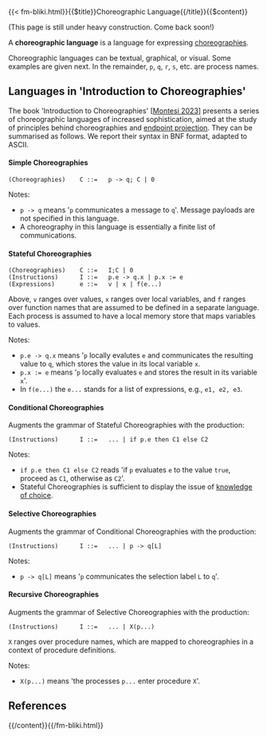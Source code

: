<!-- --> {{< fm-bliki.html}}{{$title}}Choreographic Language{{/title}}{{$content}}

(This page is still under heavy construction. Come back soon!)

A **choreographic language** is a language for expressing [choreographies](Choreography).

Choreographic languages can be textual, graphical, or visual. Some examples are given next. In the remainder, `p`, `q`, `r`, `s`, etc. are process names.

## Languages in 'Introduction to Choreographies'

The book 'Introduction to Choreographies' [[Montesi 2023](#M23)] presents a series of choreographic languages of increased sophistication, aimed at the study of principles behind choreographies and [endpoint projection](EndpointProjection). They can be summarised as follows. We report their syntax in BNF format, adapted to ASCII.

#### Simple Choreographies<a id="SimpleChoreographies"></a>

```
(Choreographies)	C ::=	p -> q; C | 0
```

Notes:
- `p -> q` means '`p` communicates a message to `q`'. Message payloads are not specified in this language.
- A choreography in this language is essentially a finite list of communications.

#### Stateful Choreographies<a id="StatefulChoreographies"></a>

```
(Choreographies)	C ::=	I;C | 0
(Instructions)		I ::=	p.e -> q.x | p.x := e
(Expressions)		e ::=	v | x | f(e...)
```

Above, `v` ranges over values, `x` ranges over local variables, and `f` ranges over function names that are assumed to be defined in a separate language.
Each process is assumed to have a local memory store that maps variables to values.

Notes:
- `p.e -> q.x` means '`p` locally evalutes `e` and communicates the resulting value to `q`, which stores the value in its local variable `x`. 
- `p.x := e` means '`p` locally evaluates `e` and stores the result in its variable `x`'.
- In `f(e...)` the `e...` stands for a list of expressions, e.g., `e1, e2, e3`.

#### Conditional Choreographies<a id="ConditionalChoreographies"></a>

Augments the grammar of Stateful Choreographies with the production:
```
(Instructions)		I ::=	... | if p.e then C1 else C2
```

Notes:
- `if p.e then C1 else C2` reads 'if `p` evaluates `e` to the value `true`, proceed as `C1`, otherwise as `C2`'.
- Stateful Choreographies is sufficient to display the issue of [knowledge of choice](KnowledgeOfChoice).

#### Selective Choreographies<a id="SelectiveChoreographies"></a>

Augments the grammar of Conditional Choreographies with the production:
```
(Instructions)		I ::=	... | p -> q[L]
```

Notes:
- `p -> q[L]` means '`p` communicates the selection label `L` to `q`'.

#### Recursive Choreographies<a id="RecursiveChoreographies"></a>

Augments the grammar of Selective Choreographies with the production:
```
(Instructions)		I ::=	... | X(p...)
```

`X` ranges over procedure names, which are mapped to choreographies in a context of procedure definitions.

Notes:
- `X(p...)` means 'the processes `p...` enter procedure `X`'.


## References



<!-- --> {{/content}}{{/fm-bliki.html}}